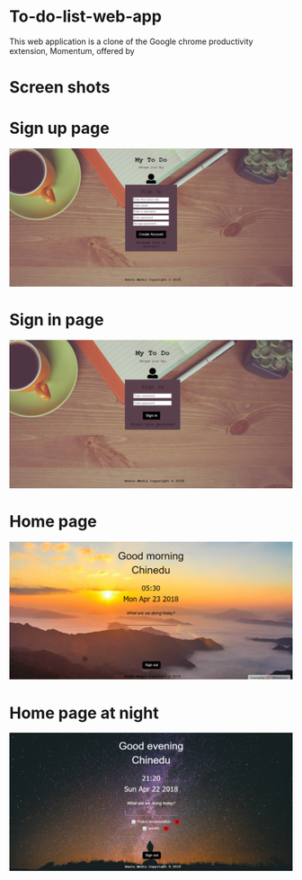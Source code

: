 # To-do-list-web-app

This web application is a clone of the Google chrome productivity extension, Momentum, offered by

# Screen shots

# Sign up page
<img src="screenshots/sign_up_page.png" width="750" alt="Sign up page">

# Sign in page
<img src="screenshots/sign_in_page.png" width="750" alt="Sign in page">

# Home page
<img src="screenshots/homePage2.png" width="750" alt="Home page">

# Home page at night
<img src="screenshots/homePage.png" width="750" alt="Home page at night">
